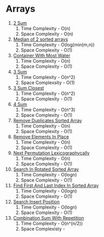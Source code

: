 # Arrays

1. [2 Sum](TwoSum.java)
    1. Time Complexity - O(n)
    2. Space Complexity - O(n)
2. [Median of 2 sorted arrays](MedianOfArray.java)
    1. Time Complexity - O(log(min(m,n))
    2. Space Complexity - O(1)
3. [Container With Most Water](ContainerWithMostWater.java)
    1. Time Complexity - O(n)
    2. Space Complexity - O(1)
4. [3 Sum](ThreeSum.java)
    1. Time Complexity - O(n^2)
    2. Space Complexsity - O(1)
5. [3 Sum Closest](ThreeSumClosest.java)
    1. Time Complexity - O(n^2)
    2. Space Complexity - O(1)
6. [4 Sum](FourSum.java)
    1. Time Complexity - O(n^3)
    2. Space Complexity - O(1)
7. [Remove Duplicates Sorted Array](RemoveDuplicatesSortedArray.java)
    1. Time Complexity - O(n)
    2. Space Complexity - O(1)
8. [Remove Elements In Place](RemoveElementInPlace.java)
    1. Time Complexity - O(n)
    2. Space Complexity - O(1)
9. [Next Permutation Lexicographycally](NextPermutation.java)
    1. Time Complexity - O(n)
    2. Space Complexity - O(1)
10. [Search In Rotated Sorted Array](SearchInRotatedSortedArray.java)
    1. Time Complexity - O(logn)
    2. Space Complexity - O(1)
11. [Find First And Last Index In Sorted Array](FirstAndLastPositionInSortedArray.java)
    1. Time Complexity - O(logn)
    2. Space Complexity - O(1)
12. [Search Insert Position](SearchInsertPosition.java)
    1. Time Complexity - O(logn)
    2. Space Complexity - O(1)
13. [Combination Sum With Repetition](CombinationSumWithRepetition.java)
    1. Time Complexity - O(n^(n/2))
    2. Space Complexisty -